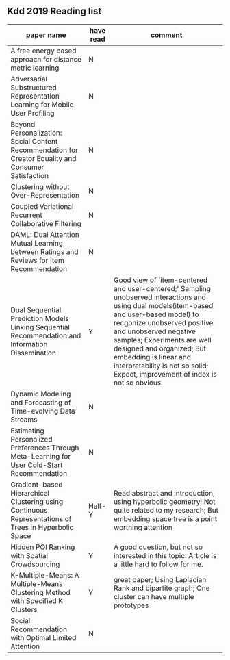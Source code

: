 ## Kdd 2019 Reading list

paper name | have read | comment
---|--|--
A free energy based approach for distance metric learning | N
Adversarial Substructured Representation Learning for Mobile User Profiling | N
Beyond Personalization: Social Content Recommendation for Creator Equality and Consumer Satisfaction | N
Clustering without Over-Representation | N
Coupled Variational Recurrent Collaborative Filtering | N
DAML: Dual Attention Mutual Learning between Ratings and Reviews for Item Recommendation | N
Dual Sequential Prediction Models Linking Sequential Recommendation and Information Dissemination | Y | Good view of 'item-centered and user-centered;' Sampling unobserved interactions and using dual models(item-based and user-based model) to recgonize unobserved positive and unobserved negative samples; Experiments are well designed and organized; But embedding is linear and interpretability is not so solid; Expect, improvement of index is not so obvious. 
Dynamic Modeling and Forecasting of Time-evolving Data Streams | N 
Estimating Personalized Preferences Through Meta-Learning for User Cold-Start Recommendation | N
Gradient-based Hierarchical Clustering using Continuous Representations of Trees in Hyperbolic Space | Half-Y| Read abstract and introduction, using hyperbolic geometry; Not quite related to my research; But embedding space tree is a point worthing attention
Hidden POI Ranking with Spatial Crowdsourcing | Y | A good question, but not so interested in this topic. Article is a little hard to follow for me.
K-Multiple-Means: A Multiple-Means Clustering Method with Specified K Clusters | Y | great paper; Using Laplacian Rank and bipartite graph; One cluster can have multiple prototypes
Social Recommendation with Optimal Limited Attention | N 



